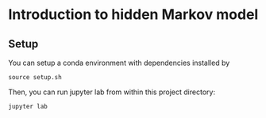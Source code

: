# Introduction to hidden Markov model

## Setup

You can setup a conda environment with dependencies installed by
```
source setup.sh
```

Then, you can run jupyter lab from within this project directory:
```
jupyter lab
```


